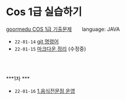 # Cos 1급 실습하기
[goormedu COS 1급 기출문제](https://edu.goorm.io/learn/lecture/17301/cos-pro-1%EA%B8%89-%EA%B8%B0%EC%B6%9C%EB%AC%B8%EC%A0%9C-java)　　language: JAVA  

- `22-01-14`  [git 명령어](https://github.com/jinsugyeong/cos-1/blob/master/Git/git_bash.md)
- `22-01-15`  [마크다운 정리](https://github.com/jinsugyeong/cos-1/blob/master/Markdown/markdown.md) (수정중)

<br><br>

***1차 ***
- `22-01-16` [1.음식전문점 운영](https://github.com/jinsugyeong/cos-1/blob/master/1/1.md)